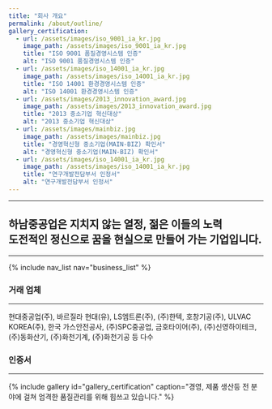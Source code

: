 ```yaml
---
title: "회사 개요"
permalink: /about/outline/
gallery_certification:
  - url: /assets/images/iso_9001_ia_kr.jpg
    image_path: /assets/images/iso_9001_ia_kr.jpg
    title: "ISO 9001 품질경영시스템 인증"
    alt: "ISO 9001 품질경영시스템 인증"
  - url: /assets/images/iso_14001_ia_kr.jpg
    image_path: /assets/images/iso_14001_ia_kr.jpg
    title: "ISO 14001 환경경영시스템 인증"
    alt: "ISO 14001 환경경영시스템 인증"
  - url: /assets/images/2013_innovation_award.jpg
    image_path: /assets/images/2013_innovation_award.jpg
    title: "2013 중소기업 혁신대상"
    alt: "2013 중소기업 혁신대상"
  - url: /assets/images/mainbiz.jpg
    image_path: /assets/images/mainbiz.jpg
    title: "경영혁신형 중소기업(MAIN-BIZ) 확인서"
    alt: "경영혁신형 중소기업(MAIN-BIZ) 확인서"
  - url: /assets/images/iso_14001_ia_kr.jpg
    image_path: /assets/images/iso_14001_ia_kr.jpg
    title: "연구개발전담부서 인정서"
    alt: "연구개발전담부서 인정서"
---
```


---
**하남중공업**은 지치지 않는 **열정**, 젊은 이들의 **노력**  
도전적인 정신으로 **꿈을 현실으로 만들어 가는 기업**입니다.
---

---

{% include nav_list nav="business_list" %}

### 거래 업체
---
현대중공업(주), 바르질라 현대(유), LS엠트론(주), (주)한텍, 호창기공(주), ULVAC KOREA(주), 한국 가스안전공사, (주)SPC중공업, 금호타이어(주), (주)신영하이테크, (주)동화산기, (주)화천기계, (주)화천기공 등 다수

### 인증서
---

{% include gallery id="gallery_certification" caption="경영, 제품 생산등 전 분야에 걸쳐 엄격한 품질관리를 위해 힘쓰고 있습니다." %}
